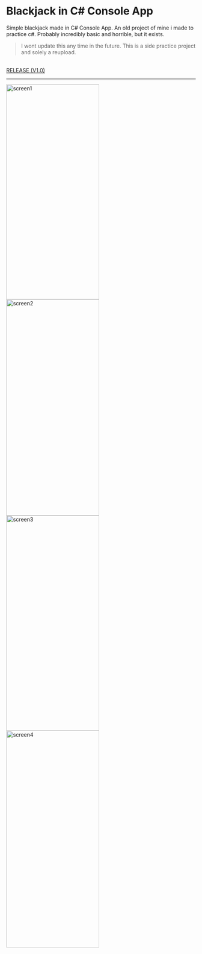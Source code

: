 # Blackjack in C# Console App
Simple blackjack made in C# Console App. An old project of mine i made to practice c#. Probably incredibly basic and horrible, but it exists.
> I wont update this any time in the future. This is a side practice project and solely a reupload.

<br>
<a href="https://github.com/AnAzureNova/Blackjack-in-CSharp-ConsoleApp/releases/tag/bjackv1" ref="_target">RELEASE (V1.0)</a>

<hr>
<img width="70%" height="571" alt="screen1" src="https://github.com/user-attachments/assets/d66d580b-32ca-4f15-843f-1f7aaa60b72c" />
<br>
<img width="70%" height="574" alt="screen2" src="https://github.com/user-attachments/assets/5703a647-a2ec-455a-b44c-2ecbedcb37cc" />
<br>
<img width="70%" height="572" alt="screen3" src="https://github.com/user-attachments/assets/0cc43e6f-c54e-4f49-918c-bf64dad8cb60" />
<br>
<img width="70%" height="576" alt="screen4" src="https://github.com/user-attachments/assets/623fde8a-62e2-4f06-9f24-53b638db9cfa" />

